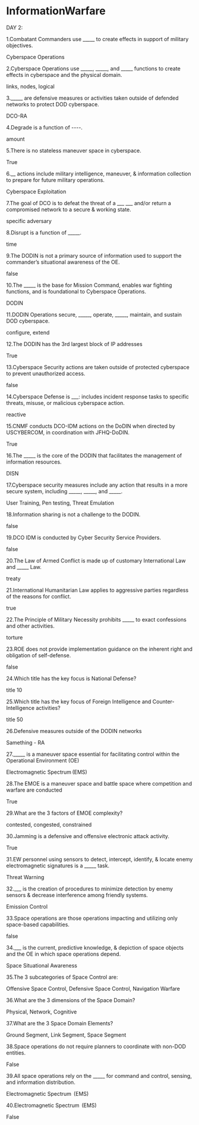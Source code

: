 # InformationWarfare
DAY 2:


1.Combatant Commanders use _____ to create effects in support of military objectives.

Cyberspace Operations  


2.Cyberspace Operations use _____, _____, and _____ functions to create effects in cyberspace and the physical domain.

links, nodes, logical  


3._____ are defensive measures or activities taken outside of defended networks to protect DOD cyberspace.

DCO-RA  

4.Degrade is a function of ----.

amount  

5.There is no stateless maneuver space in cyberspace.

True

6.__ actions include military intelligence, maneuver, & information collection to prepare for future military operations.

Cyberspace Exploitation  

7.The goal of DCO is to defeat the threat of a ___ ___ and/or return a compromised network to a secure & working state.

specific adversary  

8.Disrupt is a function of _____.

time

9.The DODIN is not a primary source of information used to support the commander’s situational awareness of the OE.

false

10.The _____ is the base for Mission Command, enables war fighting functions, and is foundational to Cyberspace Operations.

DODIN  

11.DODIN Operations secure, _____, operate, _____, maintain, and sustain DOD cyberspace.

configure, extend  

12.The DODIN has the 3rd largest block of IP addresses

True

13.Cyberspace Security actions are taken outside of protected cyberspace to prevent unauthorized access.

false

14.Cyberspace Defense is ___: includes incident response tasks to specific threats, misuse, or malicious cyberspace action.

reactive  

15.CNMF conducts DCO-IDM actions on the DoDIN when directed by USCYBERCOM, in coordination with JFHQ-DoDIN.

True

16.The _____ is the core of the DODIN that facilitates the management of information resources.

DISN

17.Cyberspace security measures include any action that results in a more secure system, including _____, _____, and _____.

User Training, Pen testing, Threat Emulation  

18.Information sharing is not a challenge to the DODIN.

false

19.DCO IDM is conducted by Cyber Security Service Providers.

false

20.The Law of Armed Conflict is made up of customary International Law and _____ Law.

treaty  

21.International Humanitarian Law applies to aggressive parties regardless of the reasons for conflict.

true

22.The Principle of Military Necessity prohibits _____ to exact confessions and other activities.

torture

23.ROE does not provide implementation guidance on the inherent right and obligation of self-defense.

false

24.Which title has the key focus is National Defense?

title 10  

25.Which title has the key focus of Foreign Intelligence and Counter-Intelligence activities?

title 50  

26.Defensive measures outside of the DODIN networks 

Samething - RA

27._____ is a maneuver space essential for facilitating control within the Operational Environment (OE)

Electromagnetic Spectrum (EMS)

28.The EMOE is a maneuver space and battle space where competition and warfare are conducted

True

29.What are the 3 factors of EMOE complexity?

contested, congested, constrained


30.Jamming is a defensive and offensive electronic attack activity.

True

31.EW personnel using sensors to detect, intercept, identify, & locate enemy electromagnetic signatures is a _____ task.

Threat Warning  

32.___ is the creation of procedures to minimize detection by enemy sensors & decrease interference among friendly systems.

Emission Control  

33.Space operations are those operations impacting and utilizing only space-based capabilities.

false

34.___ is the current, predictive knowledge, & depiction of space objects and the OE in which space operations depend.

Space Situational Awareness  

35.The 3 subcategories of Space Control are:

Offensive Space Control, Defensive Space Control, Navigation Warfare

36.What are the 3 dimensions of the Space Domain?

Physical, Network, Cognitive  

37.What are the 3 Space Domain Elements?

Ground Segment, Link Segment, Space Segment  

38.Space operations do not require planners to coordinate with non-DOD entities.

False

39.All space operations rely on the _____ for command and control, sensing, and information distribution.

Electromagnetic Spectrum  (EMS)

40.Electromagnetic Spectrum  (EMS)

False
